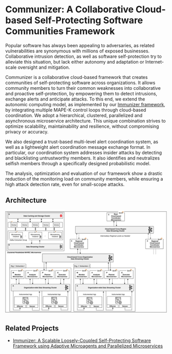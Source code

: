 # Communizer: A Collaborative Cloud-based Self-Protecting Software Communities Framework

Popular software has always been appealing to adversaries, as related vulnerabilities are synonymous with millions of exposed businesses. Collaborative intrusion detection, as well as software self-protection try to alleviate this situation, but lack either autonomy and adaptation or Internet-scale oversight and mitigation.

Communizer is a collaborative cloud-based framework that creates communities of self-protecting software across organizations. It allows community members to turn their common weaknesses into collaborative and proactive self-protection, by empowering them to detect intrusions, exchange alerts and anticipate attacks. To this end, we extend the autonomic computing model, as implemented by our [Immunizer framework](https://github.com/oiraqi/immunizer), by integrating multiple MAPE-K control loops through cloud-based coordination. We adopt a hierarchical, clustered, parallelized and asynchronous microservice architecture. This unique combination strives to optimize scalability, maintainability and resilience, without compromising privacy or accuracy.

We also designed a trust-based multi-level alert coordination system, as well as a lightweight alert coordination message exchange format. In particular, our coordination system addresses insider attacks by detecting and blacklisting untrustworthy members. It also identifies and neutralizes selfish members through a specifically designed probabilistic model.

The analysis, optimization and evaluation of our framework show a drastic reduction of the monitoring load on community members, while ensuring a high attack detection rate, even for small-scope attacks.

## Architecture
<p align="center">
  <img src="architecture/Communizer-Parallelized.png">
</p>

## Related Projects
- [Immunizer: A Scalable Loosely-Coupled Self-Protecting Software Framework using Adaptive Microagents and Parallelized Microservices](https://github.com/oiraqi/immunizer)